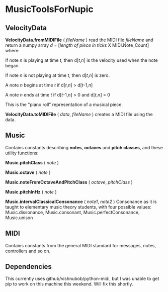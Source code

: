 # MusicToolsForNupic
## VelocityData

**VelocityData.fromMIDIFile** ( _fileName_ ) read the MIDI file _fileName_ and return a numpy array _d_ = [_length_ _of_ _piece_ _in_ _ticks_ X MIDI.Note_Count] where:     

If note _n_ is playing at time _t_, then d[_t_,_n_] is the velocity used when the note began.

If note _n_ is not playing at time _t_, then d[_t_,_n_] is zero.
    
A note _n_ begins at time _t_ if d[_t_,_n_] > d[_t_-1,_n_]

A note _n_ ends at time _t_ if d[_t_-1,_n_] > 0 and d[_t_,_n_] = 0

This is the "piano roll" representation of a musical piece.
    
**VelocityData.toMIDIFile** ( _data_, _fileName_ ) creates a MIDI file using the data.

## Music

Contains constants describing **notes**, **octaves** and **pitch classes**, and these utility functions:

**Music.pitchClass** ( _note_ )

**Music.octave** ( _note_ )

**Music.noteFromOctaveAndPitchClass** ( _octave_, _pitchClass_ )

**Music.pitchInHz** ( _note_ )

**Music.intervalClassicalConsonance** ( _note1_, _note2_ ) Consonance as it is taught to elementary music theory students, with four possible values: Music.dissonance, Music.consonant, Music.perfectConsonance, Music.unison

## MIDI

Contains constants from the general MIDI standard for messages, notes, controllers and so on.

## Dependencies

This currently uses github/vishnubob/python-midi, but I was unable to get pip to work on this machine this weekend. 
Will fix this shortly.


  
